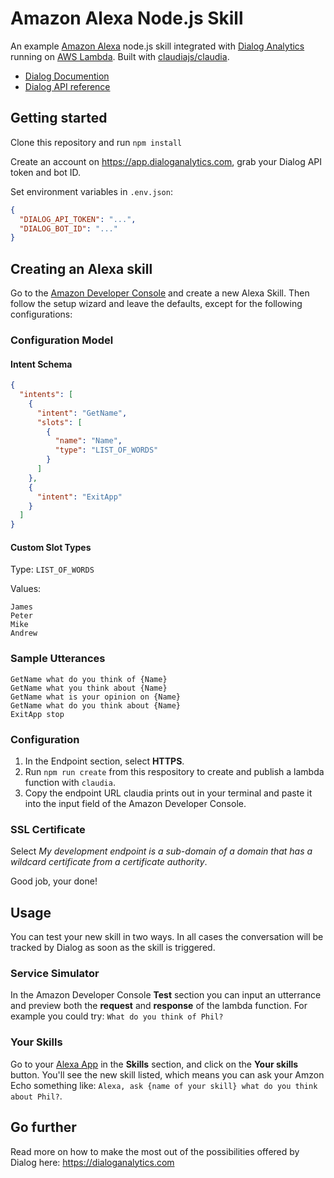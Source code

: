 # Amazon Alexa Node.js Skill

An example [Amazon Alexa](https://developer.amazon.com/alexa) node.js skill integrated with [Dialog Analytics](https://dialoganalytics.com) running on [AWS Lambda](https://aws.amazon.com/fr/lambda/). Built with [claudiajs/claudia](https://github.com/claudiajs/claudia).

- [Dialog Documention](https://docs.dialoganalytics.com)
- [Dialog API reference](https://docs.dialoganalytics.com/reference)

## Getting started

Clone this repository and run `npm install`

Create an account on https://app.dialoganalytics.com, grab your Dialog API token and bot ID.

Set environment variables in `.env.json`:

```json
{
  "DIALOG_API_TOKEN": "...",
  "DIALOG_BOT_ID": "..."
}
```

## Creating an Alexa skill

Go to the [Amazon Developer Console](https://developer.amazon.com/edw/home.html) and create a new Alexa Skill. Then follow the setup wizard and leave the defaults, except for the following configurations:

### Configuration Model

#### Intent Schema

```json
{
  "intents": [
    {
      "intent": "GetName",
      "slots": [
        {
          "name": "Name",
          "type": "LIST_OF_WORDS"
        }
      ]
    },
    {
      "intent": "ExitApp"
    }
  ]
}
```

#### Custom Slot Types

Type: `LIST_OF_WORDS`

Values:

```
James
Peter
Mike
Andrew
```

### Sample Utterances

```
GetName what do you think of {Name}
GetName what you think about {Name}
GetName what is your opinion on {Name}
GetName what do you think about {Name}
ExitApp stop
```

### Configuration

1. In the Endpoint section, select __HTTPS__.
2. Run `npm run create` from this respository to create and publish a lambda function with `claudia`.
3. Copy the endpoint URL claudia prints out in your terminal and paste it into the input field of the Amazon Developer Console.

### SSL Certificate

Select *My development endpoint is a sub-domain of a domain that has a wildcard certificate from a certificate authority*.

Good job, your done!

## Usage

You can test your new skill in two ways. In all cases the conversation will be tracked by Dialog as soon as the skill is triggered.

### Service Simulator

In the Amazon Developer Console __Test__ section you can input an utterrance and preview both the __request__ and __response__ of the lambda function. For example you could try: `What do you think of Phil?`

### Your Skills

Go to your [Alexa App](http://alexa.amazon.com/) in the __Skills__ section, and click on the __Your skills__ button. You'll see the new skill listed, which means you can ask your Amzon Echo something like: `Alexa, ask {name of your skill} what do you think about Phil?`.

## Go further

Read more on how to make the most out of the possibilities offered by Dialog here: https://dialoganalytics.com
